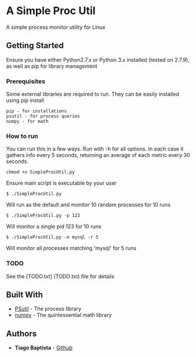 # A Simple Proc Util

A simple process monitor utility for Linux

## Getting Started

Ensure you have either Python2.7.x or Python 3.x installed (tested on 2.7.9), as well as pip for library management

### Prerequisites

Some external libraries are required to run. They can be easily installed using pip install <library>

```
pip - for installations
psutil - for process queries
numpy - for math
```

### How to run

You can run this in a few ways. Run with -h for all options. In each case it gathers info every 5 seconds, returning an average of each metric every 30 seconds.

```
chmod +x SimpleProcUtil.py
```
Ensure main script is executable by your user

```
$ ./SimpleProcUtil.py
```
Will run as the default and monitor 10 random processes for 10 runs

```
$ ./SimpleProcUtil.py -p 123
```
Will monitor a single pid 123 for 10 runs

```
$ ./SimpleProcUtil.py -e mysql -r 5
```
Will monitor all processes matching 'mysql' for 5 runs

### TODO
See the [TODO.txt] (TODO.txt) file for details

## Built With

* [PSutil](https://github.com/giampaolo/psutil) - The process library
* [numpy](http://www.numpy.org/) - The quintessential math library

## Authors

* **Tiago Baptista** - [Github](https://github.com/SurrealTiggi)
